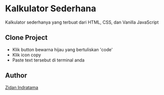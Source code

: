 # Kalkulator Sederhana

Kalkulator sederhanya yang terbuat dari HTML, CSS, dan Vanilla JavaScript

## Clone Project

- Klik button bewarna hijau yang bertuliskan 'code'
- Klik icon copy
- Paste text tersebut di terminal anda

## Author

[Zidan Indratama](https://zidanindratama-port-v1.netlify.app/)
